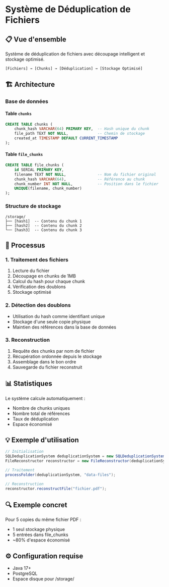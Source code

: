 # Système de Déduplication de Fichiers

## 📋 Vue d'ensemble

Système de déduplication de fichiers avec découpage intelligent et stockage optimisé.

```
[Fichiers] → [Chunks] → [Déduplication] → [Stockage Optimisé]
```

## 🏗️ Architecture

### Base de données

#### Table `chunks`

```sql
CREATE TABLE chunks (
    chunk_hash VARCHAR(64) PRIMARY KEY,  -- Hash unique du chunk
    file_path TEXT NOT NULL,             -- Chemin de stockage
    created_at TIMESTAMP DEFAULT CURRENT_TIMESTAMP
);
```

#### Table `file_chunks`

```sql
CREATE TABLE file_chunks (
    id SERIAL PRIMARY KEY,
    filename TEXT NOT NULL,              -- Nom du fichier original
    chunk_hash VARCHAR(64),              -- Référence au chunk
    chunk_number INT NOT NULL,           -- Position dans le fichier
    UNIQUE(filename, chunk_number)
);
```

### Structure de stockage

```
/storage/
├── [hash1]  -- Contenu du chunk 1
├── [hash2]  -- Contenu du chunk 2
└── [hash3]  -- Contenu du chunk 3
```

## 🔄 Processus

### 1. Traitement des fichiers

1. Lecture du fichier
2. Découpage en chunks de 1MB
3. Calcul du hash pour chaque chunk
4. Vérification des doublons
5. Stockage optimisé

### 2. Détection des doublons

- Utilisation du hash comme identifiant unique
- Stockage d'une seule copie physique
- Maintien des références dans la base de données

### 3. Reconstruction

1. Requête des chunks par nom de fichier
2. Récupération ordonnée depuis le stockage
3. Assemblage dans le bon ordre
4. Sauvegarde du fichier reconstruit

## 📊 Statistiques

Le système calcule automatiquement :

- Nombre de chunks uniques
- Nombre total de références
- Taux de déduplication
- Espace économisé

## 💡 Exemple d'utilisation

```java
// Initialisation
SQLDeduplicationSystem deduplicationSystem = new SQLDeduplicationSystem("SHA-256");
FileReconstructor reconstructor = new FileReconstructor(deduplicationSystem);

// Traitement
processFolder(deduplicationSystem, "data-files");

// Reconstruction
reconstructor.reconstructFile("fichier.pdf");
```

## 🔍 Exemple concret

Pour 5 copies du même fichier PDF :

- 1 seul stockage physique
- 5 entrées dans file_chunks
- ~80% d'espace économisé

## ⚙️ Configuration requise

- Java 17+
- PostgreSQL
- Espace disque pour /storage/

